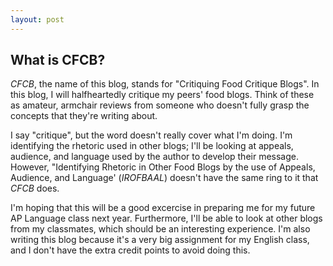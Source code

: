 ```yaml
---
layout: post
---
```

## What is CFCB?
*CFCB*, the name of this blog, stands for "Critiquing Food Critique Blogs". In this blog, I will halfheartedly critique my peers' food blogs. Think of these as amateur, armchair reviews from someone who doesn't fully grasp the concepts that they're writing about.

I say "critique", but the word doesn't really cover what I'm doing. I'm identifying the rhetoric used in other blogs; I'll be looking at appeals, audience, and language used by the author to develop their message. However, "Identifying Rhetoric in Other Food Blogs by the use of Appeals, Audience, and Language' (*IROFBAAL*) doesn't have the same ring to it that *CFCB* does.

I'm hoping that this will be a good excercise in preparing me for my future AP Language class next year. Furthermore, I'll be able to look at other blogs from my classmates, which should be an interesting experience. I'm also writing this blog because it's a very big assignment for my English class, and I don't have the extra credit points to avoid doing this.
